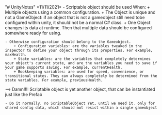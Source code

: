 "# UnityNotes" 
<11/11/2021> 
	- Scriptable object should be used When: 
		+ Multiple objects using a common configuration.
		+ The Object is unique and not a GameObject: if an object that is not a gameobject still need tobe configured within unity, it should not be a normal C# class.
		+ One Object changes its data at runtime. Then that multiple data should be configured somewhere ready for using.

	- Otherwise configuration should belong to the Gameobject.
		+ Configuration variables: are the variables tweaked in the inspector to define your object through its properties. For example, maxHealth.
		+ State variables: are the variables that completely determines your object's current state, and are the variables you need to save if your game supports saving. For example, currentHealth.
		+ Bookkeeping variables: are used for speed, convenience, or transitional states. They can always completely be determined from the state variables. For example, previousHealth.

==> Damn!!!! Scriptable object is yet another object, that can be instantiated just like the Prefab

	- Do it normally, no ScriptableObject Yet, until we need it. only for shared config data, which should not resist within a single gameobject